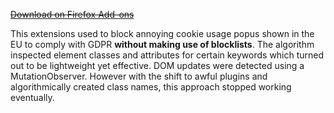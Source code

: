 ~~[Download on Firefox Add-ons](https://addons.mozilla.org/en-US/firefox/addon/cookie-popup-blocker/)~~

This extensions used to block annoying cookie usage popus shown in the EU to comply with GDPR **without making use of blocklists**. The algorithm inspected element classes and attributes for certain keywords which turned out to be lightweight yet effective. DOM updates were detected using a MutationObserver. However with the shift to awful plugins and algorithmically created class names, this approach stopped working eventually.
